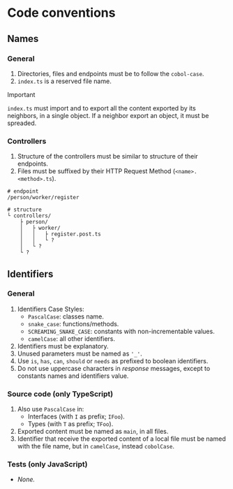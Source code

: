 # Code conventions

## Names

### General

1. Directories, files and endpoints must be to follow the `cobol-case`.
1. `index.ts` is a reserved file name.

> [!IMPORTANT]
> `index.ts` must import and to export all the content exported by its neighbors, in a
> single object. If a neighbor export an object, it must be spreaded.

### Controllers

1. Structure of the controllers must be similar to structure of their endpoints.
1. Files must be suffixed by their HTTP Request Method (`<name>.<method>.ts`).

```
# endpoint
/person/worker/register

# structure
└ controllers/
    ├ person/
    │   ├ worker/
    │   │   ├ register.post.ts
    │   │   └ ?
    │   └ ?
    └ ?
```

## Identifiers

### General

1. Identifiers Case Styles:
	* `PascalCase`: classes name.
	* `snake_case`: functions/methods.
	* `SCREAMING_SNAKE_CASE`: constants with non-incrementable values.
	* `camelCase`: all other identifiers.
1. Identifiers must be explanatory.
1. Unused parameters must be named as `'_'`.
1. Use `is`, `has`, `can`, `should` or `needs` as prefixed to boolean identifiers.
1. Do not use uppercase characters in _response_ messages, except to constants names and
identifiers value.

### Source code (only TypeScript)

1. Also use `PascalCase` in:
	* Interfaces (with `I` as prefix; `IFoo`).
	* Types (with `T` as prefix; `TFoo`).
1. Exported content must be named as `main`, in all files.
1. Identifier that receive the exported content of a local file must be named with the file
name, but in `camelCase`, instead `cobolCase`.

### Tests (only JavaScript)

* *None.*

